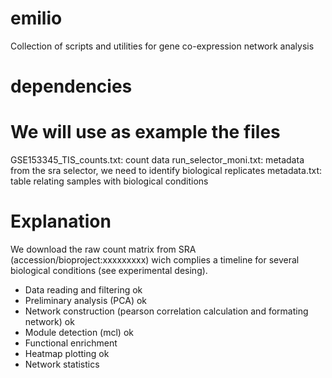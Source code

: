 # emilio
Collection of scripts and utilities for gene co-expression network analysis

# dependencies


# We will use as example the files 
GSE153345_TIS_counts.txt: count data 
run_selector_moni.txt: metadata from the sra selector, we need to identify biological replicates
metadata.txt: table relating samples with biological conditions

# Explanation
We download the raw count matrix from SRA (accession/bioproject:xxxxxxxxx) wich complies a timeline for several biological conditions
(see experimental desing).
* Data reading and filtering  ok
* Preliminary analysis (PCA)  ok
* Network construction (pearson correlation calculation and formating network) ok 
* Module detection (mcl) ok
* Functional enrichment
* Heatmap plotting ok
* Network statistics


